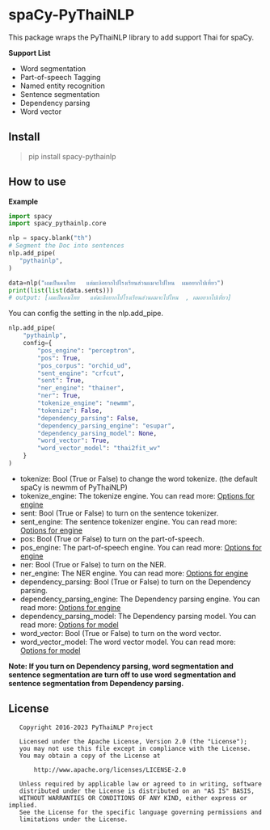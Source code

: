 # spaCy-PyThaiNLP
This package wraps the PyThaiNLP library to add support Thai for spaCy.

**Support List**
- Word segmentation
- Part-of-speech Tagging
- Named entity recognition
- Sentence segmentation
- Dependency parsing
- Word vector


## Install

> pip install spacy-pythainlp

## How to use


**Example**
```python
import spacy
import spacy_pythainlp.core

nlp = spacy.blank("th")
# Segment the Doc into sentences
nlp.add_pipe(
   "pythainlp", 
)

data=nlp("ผมเป็นคนไทย   แต่มะลิอยากไปโรงเรียนส่วนผมจะไปไหน  ผมอยากไปเที่ยว")
print(list(list(data.sents)))
# output: [ผมเป็นคนไทย   แต่มะลิอยากไปโรงเรียนส่วนผมจะไปไหน  , ผมอยากไปเที่ยว]
```

You can config the setting in the nlp.add_pipe.
```python
nlp.add_pipe(
    "pythainlp", 
    config={
        "pos_engine": "perceptron",
        "pos": True,
        "pos_corpus": "orchid_ud",
        "sent_engine": "crfcut",
        "sent": True,
        "ner_engine": "thainer",
        "ner": True,
        "tokenize_engine": "newmm",
        "tokenize": False,
        "dependency_parsing": False,
        "dependency_parsing_engine": "esupar",
        "dependency_parsing_model": None,
        "word_vector": True,
        "word_vector_model": "thai2fit_wv"
    }
)
```

- tokenize: Bool (True or False) to change the word tokenize. (the default spaCy is newmm of PyThaiNLP)
- tokenize_engine: The tokenize engine. You can read more: [Options for engine](https://pythainlp.github.io/docs/3.1/api/tokenize.html#pythainlp.tokenize.word_tokenize)
- sent: Bool (True or False) to turn on the sentence tokenizer.
- sent_engine: The sentence tokenizer engine. You can read more: [Options for engine](https://pythainlp.github.io/docs/3.1/api/tokenize.html#pythainlp.tokenize.sent_tokenize)
- pos:  Bool (True or False) to turn on the part-of-speech.
- pos_engine: The part-of-speech engine. You can read more: [Options for engine](https://pythainlp.github.io/docs/3.1/api/tag.html#pythainlp.tag.pos_tag)
- ner: Bool (True or False) to turn on the NER.
- ner_engine: The NER engine. You can read more: [Options for engine](https://pythainlp.github.io/docs/3.1/api/tag.html#pythainlp.tag.NER)
- dependency_parsing: Bool (True or False) to turn on the Dependency parsing.
- dependency_parsing_engine: The Dependency parsing engine. You can read more: [Options for engine](https://pythainlp.github.io/docs/3.1/api/parse.html#pythainlp.parse.dependency_parsing)
- dependency_parsing_model: The Dependency parsing model. You can read more: [Options for model](https://pythainlp.github.io/docs/3.1/api/parse.html#pythainlp.parse.dependency_parsing)
- word_vector: Bool (True or False) to turn on the word vector.
- word_vector_model: The word vector model. You can read more: [Options for model](https://pythainlp.github.io/docs/3.1/api/word_vector.html#pythainlp.word_vector.WordVector)

**Note: If you turn on Dependency parsing, word segmentation and sentence segmentation are turn off to use word segmentation and sentence segmentation from Dependency parsing.**

## License

```
   Copyright 2016-2023 PyThaiNLP Project

   Licensed under the Apache License, Version 2.0 (the "License");
   you may not use this file except in compliance with the License.
   You may obtain a copy of the License at

       http://www.apache.org/licenses/LICENSE-2.0

   Unless required by applicable law or agreed to in writing, software
   distributed under the License is distributed on an "AS IS" BASIS,
   WITHOUT WARRANTIES OR CONDITIONS OF ANY KIND, either express or implied.
   See the License for the specific language governing permissions and
   limitations under the License.
```
